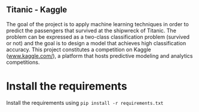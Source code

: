 ## Titanic - Kaggle 

The goal of the project is to apply machine learning techniques in order to predict the passengers that survived at the shipwreck of Titanic. The problem can be expressed as a two-class classification problem (survived or not) and the goal is to design a model that achieves high classification accuracy.
This project constitutes a competition on Kaggle (www.kaggle.com/), a platform that hosts predictive modeling and analytics competitions.

# Install the requirements
Install the requirements using `pip install -r requirements.txt`
